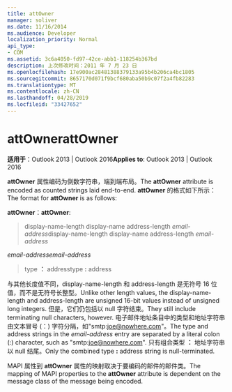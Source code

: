 ```yaml
---
title: attOwner
manager: soliver
ms.date: 11/16/2014
ms.audience: Developer
localization_priority: Normal
api_type:
- COM
ms.assetid: 3c6a4050-fd97-42ce-abb1-118254b367bd
description: 上次修改时间：2011 年 7 月 23 日
ms.openlocfilehash: 17e900ac28481388379133a95b4b206ca4bc1805
ms.sourcegitcommit: 8657170d071f9bcf680aba50b9c07f2a4fb82283
ms.translationtype: MT
ms.contentlocale: zh-CN
ms.lasthandoff: 04/28/2019
ms.locfileid: "33427652"
---
```

# <a name="attowner"></a><span data-ttu-id="c6fc8-103">attOwner</span><span class="sxs-lookup"><span data-stu-id="c6fc8-103">attOwner</span></span>

  
  
<span data-ttu-id="c6fc8-104">**适用于**：Outlook 2013 | Outlook 2016</span><span class="sxs-lookup"><span data-stu-id="c6fc8-104">**Applies to**: Outlook 2013 | Outlook 2016</span></span> 
  
<span data-ttu-id="c6fc8-105">**attOwner** 属性编码为倒数字符串，端到端布局。</span><span class="sxs-lookup"><span data-stu-id="c6fc8-105">The **attOwner** attribute is encoded as counted strings laid end-to-end.</span></span> <span data-ttu-id="c6fc8-106">**attOwner** 的格式如下所示：</span><span class="sxs-lookup"><span data-stu-id="c6fc8-106">The format for **attOwner** is as follows:</span></span> 
  
 <span data-ttu-id="c6fc8-107">**attOwner**：</span><span class="sxs-lookup"><span data-stu-id="c6fc8-107">**attOwner**:</span></span> 
  
> <span data-ttu-id="c6fc8-108">display-name-length display-name address-length  _email-address_</span><span class="sxs-lookup"><span data-stu-id="c6fc8-108">display-name-length display-name address-length  _email-address_</span></span>
    
 <span data-ttu-id="c6fc8-109">_email-address_</span><span class="sxs-lookup"><span data-stu-id="c6fc8-109">_email-address_</span></span>
  
> <span data-ttu-id="c6fc8-110">type **：** address</span><span class="sxs-lookup"><span data-stu-id="c6fc8-110">type **:** address</span></span> 
    
<span data-ttu-id="c6fc8-111">与其他长度值不同，display-name-length 和 address-length 是无符号 16 位值，而不是无符号长整型。</span><span class="sxs-lookup"><span data-stu-id="c6fc8-111">Unlike other length values, the display-name-length and address-length are unsigned 16-bit values instead of unsigned long integers.</span></span> <span data-ttu-id="c6fc8-112">但是，它们仍包括以 null 字符结束。</span><span class="sxs-lookup"><span data-stu-id="c6fc8-112">They still include terminating null characters, however.</span></span> <span data-ttu-id="c6fc8-113">电子邮件地址条目中的类型和地址字符串由文本冒号 (：) 字符分隔，如"smtp:joe@nowhere.com"。</span><span class="sxs-lookup"><span data-stu-id="c6fc8-113">The type and address strings in the  _email-address_ entry are separated by a literal colon (:) character, such as "smtp:joe@nowhere.com".</span></span> <span data-ttu-id="c6fc8-114">只有组合类型 **：** 地址字符串以 null 结尾。</span><span class="sxs-lookup"><span data-stu-id="c6fc8-114">Only the combined type **:** address string is null-terminated.</span></span>
  
<span data-ttu-id="c6fc8-115">MAPI 属性到 **attOwner** 属性的映射取决于要编码的邮件的邮件类。</span><span class="sxs-lookup"><span data-stu-id="c6fc8-115">The mapping of MAPI properties to the **attOwner** attribute is dependent on the message class of the message being encoded.</span></span> 
  

